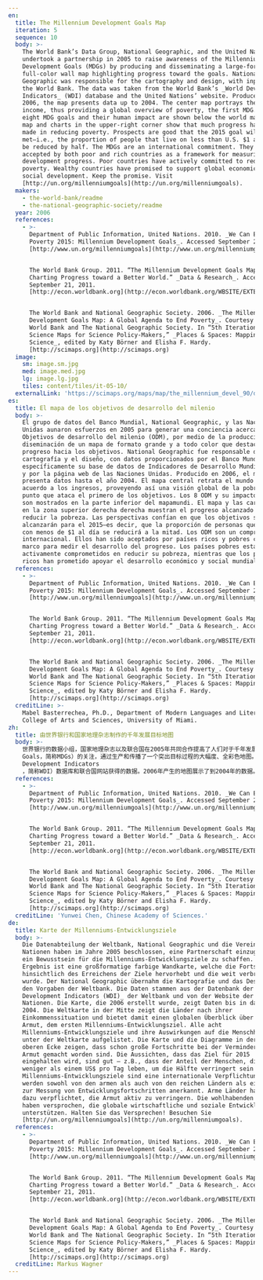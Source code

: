```yaml
---
en:
  title: The Millennium Development Goals Map
  iteration: 5
  sequence: 10
  body: >-
    The World Bank’s Data Group, National Geographic, and the United Nations
    undertook a partnership in 2005 to raise awareness of the Millennium
    Development Goals (MDGs) by producing and disseminating a large-format,
    full-color wall map highlighting progress toward the goals. National
    Geographic was responsible for the cartography and design, with input from
    the World Bank. The data was taken from the World Bank’s _World Development
    Indicators_ (WDI) database and the United Nations’ website. Produced in
    2006, the map presents data up to 2004. The center map portrays the world by
    income, thus providing a global overview of poverty, the first MDG. All
    eight MDG goals and their human impact are shown below the world map. The
    map and charts in the upper-right corner show that much progress has been
    made in reducing poverty. Prospects are good that the 2015 goal will be
    met—i.e., the proportion of people that live on less than U.S. $1 a day will
    be reduced by half. The MDGs are an international commitment. They have been
    accepted by both poor and rich countries as a framework for measuring
    development progress. Poor countries have actively committed to reducing
    poverty. Wealthy countries have promised to support global economic and
    social development. Keep the promise. Visit
    [http://un.org/millenniumgoals](http://un.org/millenniumgoals).
  makers:
    - the-world-bank/readme
    - the-national-geographic-society/readme
  year: 2006
  references:
    - >-
      Department of Public Information, United Nations. 2010. _We Can End
      Poverty 2015: Millennium Development Goals_. Accessed September 21, 2011.
      [http://www.un.org/millenniumgoals](http://www.un.org/millenniumgoals).


      The World Bank Group. 2011. “The Millennium Development Goals Map:
      Charting Progress toward a Better World.” _Data & Research_. Accessed
      September 21, 2011.
      [http://econ.worldbank.org](http://econ.worldbank.org/WBSITE/EXTERNAL/EXTDEC/0,,contentMDK:20637864~pagePK:64165401~piPK:64165026~theSitePK:469372,00.html).


      The World Bank and National Geographic Society. 2006. _The Millennium
      Development Goals Map: A Global Agenda to End Poverty_. Courtesy of The
      World Bank and The National Geographic Society. In “5th Iteration (2009):
      Science Maps for Science Policy-Makers,” _Places & Spaces: Mapping
      Science_, edited by Katy Börner and Elisha F. Hardy.
      [http://scimaps.org](http://scimaps.org)
  image:
    sm: image.sm.jpg
    med: image.med.jpg
    lg: image.lg.jpg
    tiles: content/tiles/it-05-10/
  externalLink: 'https://scimaps.org/maps/map/the_millennium_devel_90/detail'
es:
  title: El mapa de los objetivos de desarrollo del milenio
  body: >-
    El grupo de datos del Banco Mundial, National Geographic, y las Naciones
    Unidas aunaron esfuerzos en 2005 para generar una conciencia acerca de los
    Objetivos de desarrollo del milenio (ODM), por medio de la producción y
    diseminación de un mapa de formato grande y a todo color que destacara el
    progreso hacia los objetivos. National Geographic fue responsable de la
    cartografía y el diseño, con datos proporcionados por el Banco Mundial,
    específicamente su base de datos de Indicadores de Desarrollo Mundial (IDM),
    y por la página web de las Naciones Unidas. Producido en 2006, el mapa
    presenta datos hasta el año 2004. El mapa central retrata el mundo de
    acuerdo a los ingresos, proveyendo así una visión global de la pobreza,
    punto que ataca el primero de los objetivos. Los 8 ODM y su impacto humano
    son mostrados en la parte inferior del mapamundi. El mapa y las cartografías
    en la zona superior derecha derecha muestran el progreso alcanzado en
    reducir la pobreza. Las perspectivas confían en que los objetivos se
    alcanzarán para el 2015—es decir, que la proporción de personas que viven
    con menos de $1 al día se reducirá a la mitad. Los ODM son un compromiso
    internacional. Ellos han sido aceptados por países ricos y pobres como un
    marco para medir el desarrollo del progreso. Los países pobres están
    activamente comprometidos en reducir su pobreza, mientras que los países
    ricos han prometido apoyar el desarrollo económico y social mundial.
  references:
    - >-
      Department of Public Information, United Nations. 2010. _We Can End
      Poverty 2015: Millennium Development Goals_. Accessed September 21, 2011.
      [http://www.un.org/millenniumgoals](http://www.un.org/millenniumgoals).


      The World Bank Group. 2011. “The Millennium Development Goals Map:
      Charting Progress toward a Better World.” _Data & Research_. Accessed
      September 21, 2011.
      [http://econ.worldbank.org](http://econ.worldbank.org/WBSITE/EXTERNAL/EXTDEC/0,,contentMDK:20637864~pagePK:64165401~piPK:64165026~theSitePK:469372,00.html).


      The World Bank and National Geographic Society. 2006. _The Millennium
      Development Goals Map: A Global Agenda to End Poverty_. Courtesy of The
      World Bank and The National Geographic Society. In “5th Iteration (2009):
      Science Maps for Science Policy-Makers,” _Places & Spaces: Mapping
      Science_, edited by Katy Börner and Elisha F. Hardy.
      [http://scimaps.org](http://scimaps.org)
  creditLine: >-
    Mabel Basterrechea, Ph.D., Department of Modern Languages and Literatures,
    College of Arts and Sciences, University of Miami.
zh:
  title: 由世界银行和国家地理杂志制作的千年发展目标地图
  body: >-
    世界银行的数据小组，国家地理杂志以及联合国在2005年共同合作提高了人们对于千年发展目标（Millennium Development
    Goals，简称MDGs）的关注，通过生产和传播了一个突出目标过程的大幅度、全彩色地图。国家地理对制图和设计负责，世界银行对其投入。从世界银行的世界发展指标（World
    Development Indicators
    ，简称WDI）数据库和联合国网站获得的数据。2006年产生的地图展示了到2004年的数据。通过收入描绘了地图的中心部分，因而提供了一个全球贫困程度概览，这也是第一个MDG。所有8个MDG目标和他们对人类影响力如世界下面的地图所示。右上方角落的地图和表格展示了为减少贫困所做的努力。2例如2015年目标——将少于美国一天1美元的人口比例将减少一半——该目标即将实现。MDGs是一个国际承诺。富有和贫困国家接受MDGs作为衡量发展进步的一个框架。贫困国家积极致力于消除贫困。富有国家已经承诺支持全球经济社会发展。信守承诺。请访问http://un.org/millenniumgoals。
  references:
    - >-
      Department of Public Information, United Nations. 2010. _We Can End
      Poverty 2015: Millennium Development Goals_. Accessed September 21, 2011.
      [http://www.un.org/millenniumgoals](http://www.un.org/millenniumgoals).


      The World Bank Group. 2011. “The Millennium Development Goals Map:
      Charting Progress toward a Better World.” _Data & Research_. Accessed
      September 21, 2011.
      [http://econ.worldbank.org](http://econ.worldbank.org/WBSITE/EXTERNAL/EXTDEC/0,,contentMDK:20637864~pagePK:64165401~piPK:64165026~theSitePK:469372,00.html).


      The World Bank and National Geographic Society. 2006. _The Millennium
      Development Goals Map: A Global Agenda to End Poverty_. Courtesy of The
      World Bank and The National Geographic Society. In “5th Iteration (2009):
      Science Maps for Science Policy-Makers,” _Places & Spaces: Mapping
      Science_, edited by Katy Börner and Elisha F. Hardy.
      [http://scimaps.org](http://scimaps.org)
  creditLine: 'Yunwei Chen, Chinese Academy of Sciences.'
de:
  title: Karte der Millenniums-Entwicklungsziele
  body: >-
    Die Datenabteilung der Weltbank, National Geographic und die Vereinten
    Nationen haben im Jahre 2005 beschlossen, eine Partnerschaft einzugehen, um
    ein Bewusstsein für die Millenniums-Entwicklungsziele zu schaffen. Das
    Ergebnis ist eine großformatige farbige Wandkarte, welche die Fortschritte
    hinsichtlich des Erreichens der Ziele hervorhebt und die weit verbreitet
    wurde. Der National Geographic übernahm die Kartografie und das Design nach
    den Vorgaben der Weltbank. Die Daten stammen aus der Datenbank der _World
    Development Indicators (WDI)_ der Weltbank und von der Website der Vereinten
    Nationen. Die Karte, die 2006 erstellt wurde, zeigt Daten bis in das Jahr
    2004. Die Weltkarte in der Mitte zeigt die Länder nach ihrer
    Einkommenssituation und bietet damit einen globalen Überblick über die
    Armut, dem ersten Millenniums-Entwicklungsziel. Alle acht
    Millenniums-Entwicklungsziele und ihre Auswirkungen auf die Menschheit sind
    unter der Weltkarte aufgelistet. Die Karte und die Diagramme in der rechten
    oberen Ecke zeigen, dass schon große Fortschritte bei der Verminderung der
    Armut gemacht worden sind. Die Aussichten, dass das Ziel für 2015
    eingehalten wird, sind gut – z.B., dass der Anteil der Menschen, die von
    weniger als einem US$ pro Tag leben, um die Hälfte verringert sein wird. Die
    Millenniums-Entwicklungsziele sind eine internationale Verpflichtung. Sie
    werden sowohl von den armen als auch von den reichen Ländern als ein System
    zur Messung von Entwicklungsfortschritten anerkannt. Arme Länder haben sich
    dazu verpflichtet, die Armut aktiv zu verringern. Die wohlhabenden Länder
    haben versprochen, die globale wirtschaftliche und soziale Entwicklung zu
    unterstützen. Halten Sie das Versprechen! Besuchen Sie
    [http://un.org/millenniumgoals](http://un.org/millenniumgoals).
  references:
    - >-
      Department of Public Information, United Nations. 2010. _We Can End
      Poverty 2015: Millennium Development Goals_. Accessed September 21, 2011.
      [http://www.un.org/millenniumgoals](http://www.un.org/millenniumgoals).


      The World Bank Group. 2011. “The Millennium Development Goals Map:
      Charting Progress toward a Better World.” _Data & Research_. Accessed
      September 21, 2011.
      [http://econ.worldbank.org](http://econ.worldbank.org/WBSITE/EXTERNAL/EXTDEC/0,,contentMDK:20637864~pagePK:64165401~piPK:64165026~theSitePK:469372,00.html).


      The World Bank and National Geographic Society. 2006. _The Millennium
      Development Goals Map: A Global Agenda to End Poverty_. Courtesy of The
      World Bank and The National Geographic Society. In “5th Iteration (2009):
      Science Maps for Science Policy-Makers,” _Places & Spaces: Mapping
      Science_, edited by Katy Börner and Elisha F. Hardy.
      [http://scimaps.org](http://scimaps.org)
  creditLine: Markus Wagner
---
```

